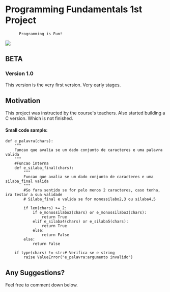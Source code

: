 # Programming Fundamentals 1st Project

``` While(True): 
      Programming is Fun!
``` 
![](http://www.tu-berlin.de/fileadmin/a70100710_summeruniversity/summerschools/course-java.png)

## BETA

### Version 1.0

This version is the very first version. 
Very early stages.

## Motivation

This project was instructed by the course's teachers.
Also started building a C version. Which is not finished.

#### Small code sample:
```
def e_palavra(chars):
    """
    Funcao que avalia se um dado conjunto de caracteres e uma palavra valida
    """
    #Funcao interna
    def e_silaba_final(chars):
        """
        Funcao que avalia se um dado conjunto de caracteres e uma silaba_final valida
        """
        #So fara sentido se for pelo menos 2 caracteres, caso tenha, ira testar a sua validade
        # Silaba_final e valida se for monossilabo2,3 ou silaba4,5

        if len(chars) >= 2:
            if e_monossilabo2(chars) or e_monossilabo3(chars):
                return True
            elif e_silaba4(chars) or e_silaba5(chars):
                return True
            else:
                return False
        else:
            return False

    if type(chars) != str:# Verifica se e string
        raise ValueError("e_palavra:argumento invalido")
```

## Any Suggestions?
Feel free to comment down below.


